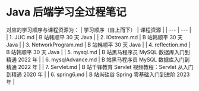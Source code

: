 # Java 后端学习全过程笔记
对应的学习顺序与课程资源为：
| 学习顺序（自上而下）    |      课程资源         |
| ---                   |         ---          |
| 1. JUC.md             | B 站韩顺平 30 天 Java |
| 2. IOstream.md        | B 站韩顺平 30 天 Java |
| 3. NetworkProgram.md  | B 站韩顺平 30 天 Java |
| 4. reflection.md      | B 站韩顺平 30 天 Java |
| 5. mysql.md           | B 站黑马程序员 MySQL 数据库入门到精通 2022 年 |
| 6. mysqlAdvance.md    | B 站黑马程序员 MySQL 数据库入门到精通 2022 年 |
| 7. Servlet.md         | B 站千锋教育 Servlet 视频教程：Servlet 从入门到精通 2020 年 |
| 6. spring6.md         | B 站尚硅谷 Spring 零基础入门到进阶 2023 年 |